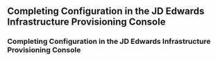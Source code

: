 ## Completing Configuration in the JD Edwards Infrastructure Provisioning Console
### Completing Configuration in the JD Edwards Infrastructure Provisioning Console